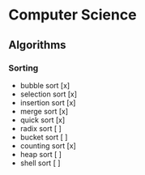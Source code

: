 # Computer Science

## Algorithms

### Sorting

- bubble sort [x]
- selection sort [x]
- insertion sort [x]
- merge sort [x]
- quick sort [x]
- radix sort [ ]
- bucket sort [ ]
- counting sort [x]
- heap sort [ ]
- shell sort [ ]

